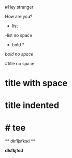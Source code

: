 #Hey stranger

How are you?

- list

-list no space

* bold *

*bold no space*

#title no space

# title with space
 # title indented

# # tee

** dkfljsfksd **

**dlsfkjfsd**